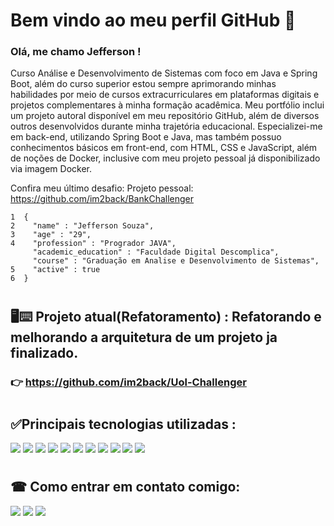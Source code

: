
# Bem vindo ao meu perfil GitHub 👋 

### Olá, me chamo Jefferson ! 

Curso Análise e Desenvolvimento de Sistemas com foco em Java e Spring Boot, além do curso superior estou sempre aprimorando minhas habilidades por meio de cursos extracurriculares em plataformas digitais e projetos complementares à minha formação acadêmica. Meu portfólio inclui um projeto autoral disponível em meu repositório GitHub, além de diversos outros desenvolvidos durante minha trajetória educacional. Especializei-me em back-end, utilizando Spring Boot e Java, mas também possuo conhecimentos básicos em front-end, com HTML, CSS e JavaScript, além de noções de Docker, inclusive com meu projeto pessoal já disponibilizado via imagem Docker.

Confira meu último desafio:
Projeto pessoal: https://github.com/im2back/BankChallenger
```
1  {
2    "name" : "Jefferson Souza",
3    "age" : "29",
4    "profession" : "Progrador JAVA",
     "academic_education" : "Faculdade Digital Descomplica",
     "course" : "Graduação em Analise e Desenvolvimento de Sistemas",       
5    "active" : true
6  }
```



#

## 🖥️⌨️ Projeto atual(Refatoramento) : Refatorando e melhorando a arquitetura de um projeto ja finalizado.
###   👉 https://github.com/im2back/Uol-Challenger 
#
#
 

## ✅Principais tecnologias utilizadas :
<a href="" target="_blank"><img loading="lazy" src="https://img.shields.io/badge/Java-blue.svg?style=flat&logo=coffeescript&logoColor=white" target="_blank"></a>
<a href="" target="_blank"><img loading="lazy" src="https://img.shields.io/badge/SpringBoot-white.svg?style=flat&logo=springboot&logoColor=green" target="_blank"></a>
<a href="" target="_blank"><img loading="lazy" src="https://img.shields.io/badge/PostMan-white.svg?style=flat&logo=postman&logoColor=red" target="_blank"></a>
<a href="" target="_blank"><img loading="lazy" src="https://img.shields.io/badge/SpringSecurity-white.svg?style=flat&logo=springsecurity&logoColor=green" target="_blank"></a>
<a href="" target="_blank"><img loading="lazy" src="https://img.shields.io/badge/FlyWay-white.svg?style=flat&logo=flyway&logoColor=red" target="_blank"></a>
<a href="" target="_blank"><img loading="lazy" src="https://img.shields.io/badge/GitHub-white.svg?style=flat&logo=github&logoColor=black" target="_blank"></a>
<a href="" target="_blank"><img loading="lazy" src="https://img.shields.io/badge/Maven-white.svg?style=flat&logo=apachemaven&logoColor=darkgreen" target="_blank"></a>
<a href="" target="_blank"><img loading="lazy" src="https://img.shields.io/badge/JPA-Hibernate-darkgreen.svg?style=flat&logo=hibernate&logoColor=white" target="_blank"></a>
<a href="" target="_blank"><img loading="lazy" src="https://img.shields.io/badge/MySQL-blue.svg?style=flat&logo=mysql&logoColor=white" target="_blank"></a>
<a href="" target="_blank"><img loading="lazy" src="https://img.shields.io/badge/PostgreSQL-blue.svg?style=flat&logo=postgresql&logoColor=white" target="_blank"></a>
<a href="" target="_blank"><img loading="lazy" src="https://img.shields.io/badge/Docker-white.svg?style=flat&logo=docker&logoColor=blue" target="_blank"></a>
#
#


## ☎ Como entrar em contato comigo:
  
 <a href="https://www.linkedin.com/in/jefferson-richards-sena-de-souza-4110a3222/" target="_blank"><img loading="lazy" src="https://img.shields.io/badge/-LinkedIn-%230077B5?style=flat&logo=linkedin&logoColor=white" target="_blank"></a>
 <a href="mailto:jeff.trabalho@outlook.com" target="_blank"><img loading="lazy" src="https://img.shields.io/badge/Outlook-blue.svg?style=flat&logo=microsoftoutlook&logoColor=white" target="_blank"></a>
 <a href="https://api.whatsapp.com/send?phone=5591992415042" target="_blank"><img loading="lazy" src="https://img.shields.io/badge/WhatsApp-black.svg?style=flat&logo=whatsapp&logoColor=green" target="_blank"></a>
#
#


